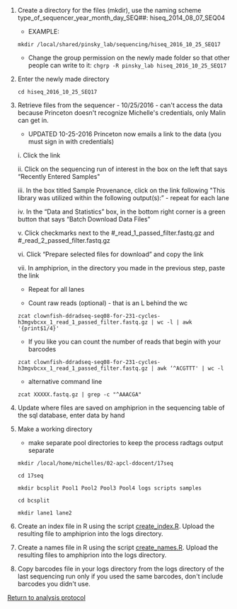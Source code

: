
1. Create a directory for the files (mkdir), use the naming scheme type_of_sequencer_year_month_day_SEQ##: hiseq_2014_08_07_SEQ04
    - EXAMPLE: 
    
    `mkdir /local/shared/pinsky_lab/sequencing/hiseq_2016_10_25_SEQ17`
    
    - Change the group permission on the newly made folder so that other people can write to it:
    `chgrp -R pinsky_lab hiseq_2016_10_25_SEQ17`
    
2. Enter the newly made directory
    
    `cd hiseq_2016_10_25_SEQ17`
    
3. Retrieve files from the sequencer - 10/25/2016 - can't access the data because Princeton doesn't recognize Michelle's credentials, only Malin can get in.
    - UPDATED 10-25-2016 Princeton now emails a link to the data (you must sign in with credentials)
    
    i. Click the link
    
    ii. Click on the sequencing run of interest in the box on the left that says “Recently Entered Samples"
    
    iii. In the box titled Sample Provenance, click on the link following "This library was utilized within the following output(s):” - repeat for each lane
    
    iv. In the “Data and Statistics” box, in the bottom right corner is a green button that says “Batch Download Data Files"
    
    v. Click checkmarks next to the #_read_1_passed_filter.fastq.gz and #_read_2_passed_filter.fastq.gz
    
    vi. Click “Prepare selected files for download” and copy the link
    
    vii. In amphiprion, in the directory you made in the previous step, paste the link
    
    - Repeat for all lanes
    
    - Count raw reads (optional) - that is an L behind the wc
    
    `zcat clownfish-ddradseq-seq08-for-231-cycles-h3mgvbcxx_1_read_1_passed_filter.fastq.gz | wc -l | awk '{print$1/4}'`
   
   - If you like you can count the number of reads that begin with your barcodes
    
    `zcat clownfish-ddradseq-seq08-for-231-cycles-h3mgvbcxx_1_read_1_passed_filter.fastq.gz | awk ‘^ACGTTT' | wc -l`
   
   - alternative command line
    
    `zcat XXXXX.fastq.gz | grep -c "^AAACGA"`
    
4. Update where files are saved on amphiprion in the sequencing table of the sql database, enter data by hand
5. Make a working directory 
    - make separate pool directories to keep the process radtags output separate
    
    `mkdir /local/home/michelles/02-apcl-ddocent/17seq`
    
    
    `cd 17seq`
    
    
    `mkdir bcsplit Pool1 Pool2 Pool3 Pool4 logs scripts samples`
   
    `cd bcsplit`
    
    `mkdir lane1 lane2`
6. Create an index file in R using the script [create_index.R](https://github.com/stuartmichelle/Genetics/blob/master/code/create_index.R).  Upload the resulting file to amphiprion into the logs directory.
7. Create a names file in R using the script [create_names.R](https://github.com/stuartmichelle/Genetics/blob/master/code/create_names.R).  Upload the resulting files to amphiprion into the logs directory.
8. Copy barcodes file in your logs directory from the logs directory of the last sequencing run only if you used the same barcodes, don't include barcodes you didn't use.

[Return to analysis protocol](./0.hiseq_ddocent.md)
